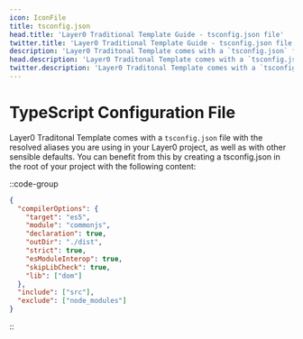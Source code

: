 ```yaml
---
icon: IconFile
title: tsconfig.json
head.title: 'Layer0 Traditional Template Guide - tsconfig.json file'
twitter.title: 'Layer0 Traditional Template Guide - tsconfig.json file'
description: 'Layer0 Traditonal Template comes with a `tsconfig.json` file with the resolved aliases you are using in your Layer0 project, as well as with other sensible defaults. You can benefit from this by creating a tsconfig.json in the root of your project with the following content:'
head.description: 'Layer0 Traditonal Template comes with a `tsconfig.json` file with the resolved aliases you are using in your Layer0 project, as well as with other sensible defaults. You can benefit from this by creating a tsconfig.json in the root of your project with the following content:'
twitter.description: 'Layer0 Traditonal Template comes with a `tsconfig.json` file with the resolved aliases you are using in your Layer0 project, as well as with other sensible defaults. You can benefit from this by creating a tsconfig.json in the root of your project with the following content:'
---
```


# TypeScript Configuration File

Layer0 Traditonal Template comes with a `tsconfig.json` file with the resolved aliases you are using in your Layer0 project, as well as with other sensible defaults. You can benefit from this by creating a tsconfig.json in the root of your project with the following content:

::code-group

```json [tsconfig.json]
{
  "compilerOptions": {
    "target": "es5",
    "module": "commonjs",
    "declaration": true,
    "outDir": "./dist",
    "strict": true,
    "esModuleInterop": true,
    "skipLibCheck": true,
    "lib": ["dom"]
  },
  "include": ["src"],
  "exclude": ["node_modules"]
}
```

::
